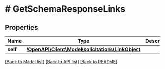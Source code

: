 # # GetSchemaResponseLinks

## Properties

Name | Type | Description | Notes
------------ | ------------- | ------------- | -------------
**self** | [**\OpenAPI\Client\Model\solicitations\LinkObject**](LinkObject.md) |  |

[[Back to Model list]](../../README.md#models) [[Back to API list]](../../README.md#endpoints) [[Back to README]](../../README.md)
